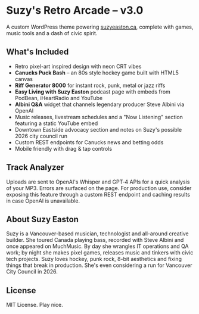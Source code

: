 # Suzy's Retro Arcade – v3.0
A custom WordPress theme powering [suzyeaston.ca](https://suzyeaston.ca), complete with games, music tools and a dash of civic spirit.

## What's Included
- Retro pixel-art inspired design with neon CRT vibes
- **Canucks Puck Bash** – an 80s style hockey game built with HTML5 canvas
- **Riff Generator 8000** for instant rock, punk, metal or jazz riffs
- **Easy Living with Suzy Easton** podcast page with embeds from PodBean, iHeartRadio and YouTube
- **Albini Q&A** widget that channels legendary producer Steve Albini via OpenAI
- Music releases, livestream schedules and a "Now Listening" section featuring a static YouTube embed
- Downtown Eastside advocacy section and notes on Suzy's possible 2026 city council run
- Custom REST endpoints for Canucks news and betting odds
- Mobile friendly with drag & tap controls

## Track Analyzer
Uploads are sent to OpenAI's Whisper and GPT‑4 APIs for a quick analysis of your
MP3. Errors are surfaced on the page. For production use, consider exposing this
feature through a custom REST endpoint and caching results in case OpenAI is
unavailable.

## About Suzy Easton
Suzy is a Vancouver-based musician, technologist and all-around creative builder. She toured Canada playing bass, recorded with Steve Albini and once appeared on MuchMusic. By day she wrangles IT operations and QA work; by night she makes pixel games, releases music and tinkers with civic tech projects. Suzy loves hockey, punk rock, 8-bit aesthetics and fixing things that break in production. She's even considering a run for Vancouver City Council in 2026.

## License
MIT License. Play nice.
